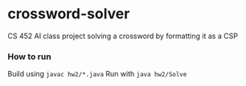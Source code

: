 # crossword-solver
CS 452 AI class project solving a crossword by formatting it as a CSP

### How to run

Build using `javac hw2/*.java`
Run with `java hw2/Solve`
